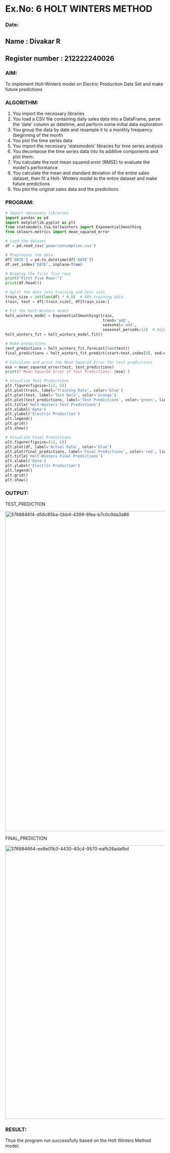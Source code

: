 # Ex.No: 6               HOLT WINTERS METHOD
### Date: 
## Name : Divakar R
## Register number : 212222240026


### AIM:
To implement Holt-Winters model on Electric Production Data Set and make future predictions

### ALGORITHM:
1. You import the necessary libraries
2. You load a CSV file containing daily sales data into a DataFrame, parse the 'date' column as
datetime, and perform some initial data exploration
3. You group the data by date and resample it to a monthly frequency (beginning of the month
4. You plot the time series data
5. You import the necessary 'statsmodels' libraries for time series analysis
6. You decompose the time series data into its additive components and plot them:
7. You calculate the root mean squared error (RMSE) to evaluate the model's performance
8. You calculate the mean and standard deviation of the entire sales dataset, then fit a Holt-
Winters model to the entire dataset and make future predictions
9. You plot the original sales data and the predictions
### PROGRAM:

```python
# Import necessary libraries
import pandas as pd
import matplotlib.pyplot as plt
from statsmodels.tsa.holtwinters import ExponentialSmoothing
from sklearn.metrics import mean_squared_error

# Load the dataset
df = pd.read_csv('powerconsumption.csv')

# Preprocess the data
df['DATE'] = pd.to_datetime(df['DATE'])
df.set_index('DATE', inplace=True)

# Display the first five rows
print("First Five Rows:")
print(df.head())

# Split the data into training and test sets
train_size = int(len(df) * 0.8)  # 80% training data
train, test = df[:train_size], df[train_size:]

# Fit the Holt-Winters model
holt_winters_model = ExponentialSmoothing(train, 
                                           trend='add', 
                                           seasonal='add', 
                                           seasonal_periods=12)  # Adjust seasonal_periods based on your data
holt_winters_fit = holt_winters_model.fit()

# Make predictions
test_predictions = holt_winters_fit.forecast(len(test))
final_predictions = holt_winters_fit.predict(start=test.index[0], end=df.index[-1])

# Calculate and print the Mean Squared Error for test predictions
mse = mean_squared_error(test, test_predictions)
print(f'Mean Squared Error of Test Predictions: {mse}')

# Visualize Test Predictions
plt.figure(figsize=(12, 6))
plt.plot(train, label='Training Data', color='blue')
plt.plot(test, label='Test Data', color='orange')
plt.plot(test_predictions, label='Test Predictions', color='green', linestyle='--')
plt.title('Holt-Winters Test Predictions')
plt.xlabel('Date')
plt.ylabel('Electric Production')
plt.legend()
plt.grid()
plt.show()

# Visualize Final Predictions
plt.figure(figsize=(12, 6))
plt.plot(df, label='Actual Data', color='blue')
plt.plot(final_predictions, label='Final Predictions', color='red', linestyle='--')
plt.title('Holt-Winters Final Predictions')
plt.xlabel('Date')
plt.ylabel('Electric Production')
plt.legend()
plt.grid()
plt.show()

```


### OUTPUT:


TEST_PREDICTION

<img width="1007" alt="376884614-d56c85ba-0bb4-4399-8fea-b7c0c9da3a86" src="https://github.com/user-attachments/assets/0fcbe2f2-2921-4269-b6f8-afe82edd1f2b">



FINAL_PREDICTION

<img width="861" alt="376884664-ee9e01b3-4430-40c4-9570-eafb26adafbd" src="https://github.com/user-attachments/assets/6efc6545-6123-47a2-b193-9c14fae6085e">



### RESULT:
Thus the program run successfully based on the Holt Winters Method model.
